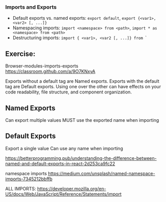 ### Imports and Exports

- Default exports vs. named exports: 
  `export default`, `export {<var1>, <var2> [, ...]}`
- Namespacing imports: 
  `import <namespace> from <path>`, `import * as <namespace> from <path>`
- Destructuring imports: `import { <var1>, <var2 [, ...]} from `<path>`


## Exercise:

Browser-modules-imports-exports https://classroom.github.com/a/9O7KNxyA


Exports without a default tag are Named exports. Exports with the default tag are Default exports. 
Using one over the other can have effects on your code readability, file structure, and component organization. 


 ## Named Exports

 Can export multiple values
 MUST use the exported name when importing

 ## Default Exports

 Export a single value
 Can use any name when importing

https://betterprogramming.pub/understanding-the-difference-between-named-and-default-exports-in-react-2d253ca9fc22


namespace imports https://medium.com/unsplash/named-namespace-imports-7345212bbffb

ALL IMPORTS: https://developer.mozilla.org/en-US/docs/Web/JavaScript/Reference/Statements/import

